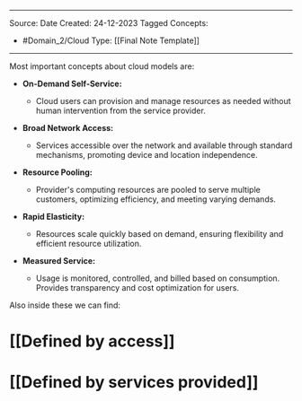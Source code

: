 - - -
Source:
Date Created:  24-12-2023
Tagged Concepts:
- #Domain_2/Cloud 
Type: [[Final Note Template]]
- - - 

Most important concepts about cloud models are:

- **On-Demand Self-Service:**
    
    - Cloud users can provision and manage resources as needed without human intervention from the service provider.
- **Broad Network Access:**
    
    - Services accessible over the network and available through standard mechanisms, promoting device and location independence.
- **Resource Pooling:**
    
    - Provider's computing resources are pooled to serve multiple customers, optimizing efficiency, and meeting varying demands.
- **Rapid Elasticity:**
    
    - Resources scale quickly based on demand, ensuring flexibility and efficient resource utilization.
- **Measured Service:**
    
    - Usage is monitored, controlled, and billed based on consumption. Provides transparency and cost optimization for users.
   
Also inside these we can find:

# [[Defined by access]]
# [[Defined by services provided]]